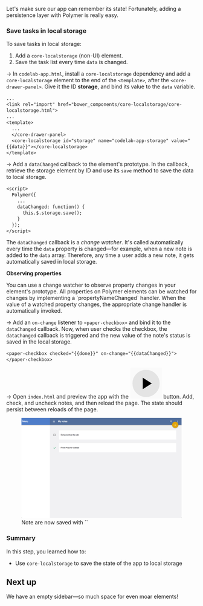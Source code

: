<toc-element></toc-element>

Let's make sure our app can remember its state! Fortunately, adding a persistence layer with Polymer is really easy.

### Save tasks in local storage

To save tasks in local storage:

1. Add a `core-localstorage` (non-UI) element.
2. Save the task list every time `data` is changed.


&rarr; In `codelab-app.html`, install a `core-localstorage` dependency and add a `core-localstorage` element to the end of the `<template>`, after the `<core-drawer-panel>`. Give it the ID **storage**, and bind its value to the `data` variable.

    ...
    <link rel="import" href="bower_components/core-localstorage/core-localstorage.html">
    ...
    <template>
      ...
      </core-drawer-panel>
      <core-localstorage id="storage" name="codelab-app-storage" value="{{data}}"></core-localstorage>
    </template>



&rarr; Add a `dataChanged` callback to the element's prototype. In the callback, retrieve the storage element by ID and use its `save` method to save the data to local storage.

    <script>
      Polymer({
        ...
        dataChanged: function() {
          this.$.storage.save();
        }
      });
    </script>

The `dataChanged` callback is a _change watcher_.
It's called automatically every time the `data` property is changed—for
example, when a new note is added to the `data` array. 
Therefore, any time a user adds a new note, it gets automatically saved in local storage.

<aside class="callout">
  <b>Observing properties</b>
  <p>You can use a change watcher to observe property changes in your element's prototype. All properties on Polymer elements can be watched for changes by implementing a `propertyNameChanged` handler. When the value of a watched property changes, the appropriate change handler is automatically invoked.</p>
</aside>

&rarr; Add an `on-change` listener to `<paper-checkbox>` and bind it to the `dataChanged` callback.
Now, when user checks the checkbox, the `dataChanged` callback is triggered and the new value of the note's status is saved in the local storage.

    <paper-checkbox checked="{{done}}" on-change="{{dataChanged}}"></paper-checkbox>


&rarr; Open `index.html` and preview the app with the <img src="img/runbutton.png" class="icon"> button.
Add, check, and uncheck notes, and then reload the page. The state should persist between reloads of the page.

<figure>
  <img src="img/s6-preview.png">
  <figcaption>Note are now saved with `<core-localstorage>`</figcaption>
</figure>

### Summary

In this step, you learned how to:

- Use `core-localstorage` to save the state of the app to local storage

## Next up

We have an empty sidebar—so much space for even moar elements!
